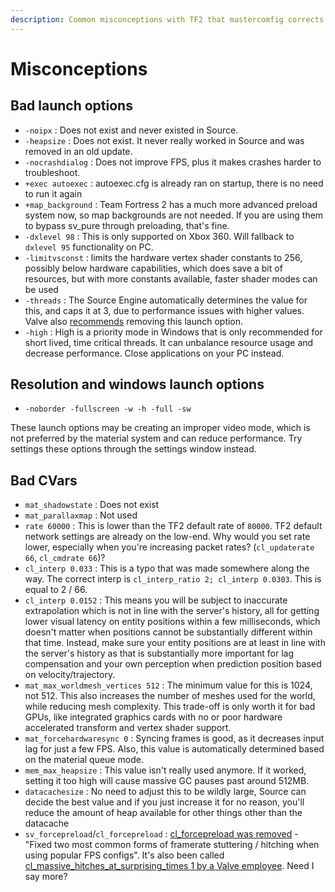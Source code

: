 ```yaml
---
description: Common misconceptions with TF2 that mastercomfig corrects.
---
```


# Misconceptions

## Bad launch options
* `-noipx` : Does not exist and never existed in Source.
* `-heapsize` : Does not exist. It never really worked in Source and was removed in an old update.
* `-nocrashdialog` : Does not improve FPS, plus it makes crashes harder to troubleshoot.
* `+exec autoexec` : autoexec.cfg is already ran on startup, there is no need to run it again
* `+map_background` : Team Fortress 2 has a much more advanced preload system now, so map backgrounds are not needed. If you are using them to bypass sv_pure through preloading, that's fine.
* `-dxlevel 98` : This is only supported on Xbox 360. Will fallback to `dxlevel 95` functionality on PC.
* `-limitvsconst` : limits the hardware vertex shader constants to 256, possibly below hardware capabilities, which does save a bit of resources, but with more constants available, faster shader modes can be used
* `-threads` : The Source Engine automatically determines the value for this, and caps it at 3, due to performance issues with higher values. Valve also [recommends](https://www.reddit.com/r/GlobalOffensive/comments/5y8r7v/in_depth_discussion_of_the_threads_launch_option/dep5yno) removing this launch option.
* `-high` : High is a priority mode in Windows that is only recommended for short lived, time critical threads. It can unbalance resource usage and decrease performance. Close applications on your PC instead.

## Resolution and windows launch options
* `-noborder -fullscreen -w -h -full -sw`

These launch options may be creating an improper video mode, which is not preferred by the material system and can reduce performance. Try settings these options through the settings window instead.

## Bad CVars
* `mat_shadowstate` : Does not exist
* `mat_parallaxmap` : Not used
* `rate 60000` : This is lower than the TF2 default rate of `80000`. TF2 default network settings are already on the low-end. Why would you set rate lower, especially when you're increasing packet rates? (`cl_updaterate 66`, `cl_cmdrate 66`)?
* `cl_interp 0.033` : This is a typo that was made somewhere along the way. The correct interp is `cl_interp_ratio 2; cl_interp 0.0303`. This is equal to 2 / 66.
* `cl_interp 0.0152` : This means you will be subject to inaccurate extrapolation which is not in line with the server's history, all for getting lower visual latency on entity positions within a few milliseconds, which doesn't matter when positions cannot be substantially different within that time. Instead, make sure your entity positions are at least in line with the server's history as that is substantially more important for lag compensation and your own perception when prediction position based on velocity/trajectory.
* `mat_max_worldmesh_vertices 512` : The minimum value for this is 1024, not 512. This also increases the number of meshes used for the world, while reducing mesh complexity. This trade-off is only worth it for bad GPUs, like integrated graphics cards with no or poor hardware accelerated transform and vertex shader support.
* `mat_forcehardwaresync 0` : Syncing frames is good, as it decreases input lag for just a few FPS. Also, this value is automatically determined based on the material queue mode.
* `mem_max_heapsize` : This value isn't really used anymore. If it worked, setting it too high will cause massive GC pauses past around 512MB.
* `datacachesize` : No need to adjust this to be wildly large, Source can decide the best value and if you just increase it for no reason, you'll reduce the amount of heap available for other things other than the datacache
* `sv_forcepreload`/`cl_forcepreload` : [cl_forcepreload was removed](https://www.teamfortress.com/post.php?id=19733 ) - "Fixed two most common forms of framerate stuttering / hitching when using popular FPS configs". It's also been called [cl_massive_hitches_at_surprising_times 1 by a Valve employee](https://www.reddit.com/r/GlobalOffensive/comments/adq2a4/never_install_csgo_on_an_old_hard_drive/edlbh3d/). Need I say more?
